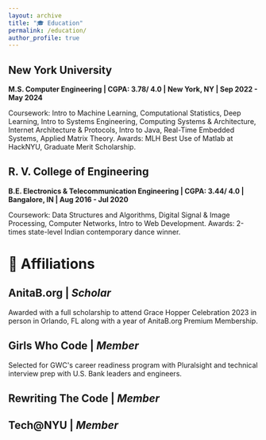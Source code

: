 ```yaml
---
layout: archive
title: "🎓 Education"
permalink: /education/
author_profile: true
---
```

## New York University 
**M.S. Computer Engineering | CGPA: 3.78/ 4.0 | New York, NY | Sep 2022 - May 2024**

Coursework: Intro to Machine Learning, Computational Statistics, Deep Learning, Intro to Systems Engineering, Computing Systems & Architecture, Internet Architecture & Protocols, Intro to Java, Real-Time Embedded Systems, Applied Matrix Theory.
Awards: MLH Best Use of Matlab at HackNYU, Graduate Merit Scholarship.

## R. V. College of Engineering
**B.E. Electronics & Telecommunication Engineering | CGPA: 3.44/ 4.0 | Bangalore, IN | Aug 2016 - Jul 2020**

Coursework: Data Structures and Algorithms, Digital Signal & Image Processing, Computer Networks, Intro to Web Development.
Awards: 2-times state-level Indian contemporary dance winner.

# 📃 Affiliations
## AnitaB.org | *Scholar*
Awarded with a full scholarship to attend Grace Hopper Celebration 2023 in person in Orlando, FL along with a year of AnitaB.org Premium Membership.
## Girls Who Code | *Member* 
Selected for GWC's career readiness program with Pluralsight and technical interview prep with U.S. Bank leaders and engineers.
## Rewriting The Code | *Member*
## Tech@NYU | *Member*


